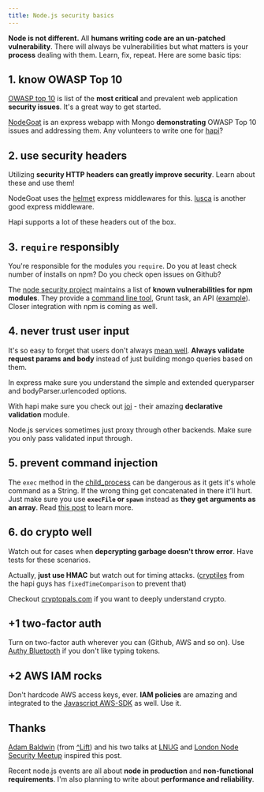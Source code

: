 ```yaml
---
title: Node.js security basics
---
```


**Node is not different.** All **humans writing code are an un-patched vulnerability**. There will always be vulnerabilities but what matters is your **process** dealing with them. Learn, fix, repeat. Here are some basic tips:

## 1. know OWASP Top 10

[OWASP top 10](https://www.owasp.org/index.php/Top_10_2013-Top_10) is list of the **most critical** and prevalent web application **security issues**. It's a great way to get started.

[NodeGoat](https://github.com/OWASP/NodeGoat) is an express webapp with Mongo **demonstrating** OWASP Top 10 issues and addressing them. Any volunteers to write one for [hapi](http://hapijs.com/)?

## 2. use security headers

Utilizing **security HTTP headers can greatly improve security**. Learn about these and use them!

NodeGoat uses the [helmet](https://www.npmjs.org/package/helmet) express middlewares for this. [lusca](https://www.npmjs.org/package/lusca) is another good express middleware.

Hapi supports a lot of these headers out of the box.

## 3. ```require``` responsibly

You're responsible for the modules you ```require```. Do you at least check number of installs on npm? Do you check open issues on Github?

The [node security project](https://nodesecurity.io/) maintains a list of **known vulnerabilities for npm modules**. They provide a [command line tool](https://www.npmjs.org/package/nsp), Grunt task, an API ([example](https://nodesecurity.io/validate/crumb/2.0.0)). Closer integration with npm is coming as well.

## 4. never trust user input

It's so easy to forget that users don't always [mean well](http://xkcd.com/327/). **Always validate request params and body** instead of just building mongo queries based on them.

In express make sure you understand the simple and extended queryparser and bodyParser.urlencoded options.

With hapi make sure you check out [joi](https://github.com/hapijs/joi) - their amazing **declarative validation** module.

Node.js services sometimes just proxy through other backends. Make sure you only pass validated input through.

## 5. prevent command injection

The ```exec``` method in the [child_process](http://nodejs.org/api/child_process.html) can be dangerous as it gets it's whole command as a String. If the wrong thing get concatenated in there it'll hurt. Just make sure you use **```execFile``` or ```spawn```** instead as **they get arguments as an array**. Read [this post](https://blog.liftsecurity.io/2014/08/19/Avoid-Command-Injection-Node.js) to learn more.

## 6. do crypto well

Watch out for cases when **depcrypting garbage doesn't throw error**. Have tests for these scenarios.

Actually, **just use HMAC** but watch out for timing attacks. ([cryptiles](https://github.com/hapijs/cryptiles) from the hapi guys has ```fixedTimeComparison``` to prevent that)

Checkout [cryptopals.com](http://cryptopals.com/) if you want to deeply understand crypto.

## +1 two-factor auth

Turn on two-factor auth wherever you can (Github, AWS and so on). Use [Authy Bluetooth](https://www.authy.com/thefuture#bluetooth) if you don't like typing tokens.

## +2 AWS IAM rocks

Don't hardcode AWS access keys, ever. **IAM policies** are amazing and  integrated to the [Javascript AWS-SDK](https://www.npmjs.org/package/aws-sdk) as well. Use it.

## Thanks

[Adam Baldwin](https://twitter.com/adam_baldwin) (from [^Lift](http://liftsecurity.io)) and his two talks at [LNUG](http://lnug.org/) and [London Node Security Meetup](http://attending.io/events/node-security-project-meetup) inspired this post.

Recent node.js events are all about **node in production** and **non-functional requirements**. I'm also planning to write about **performance and reliability**.

